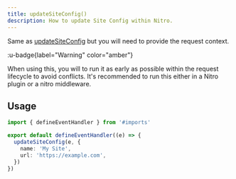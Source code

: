 ```yaml
---
title: updateSiteConfig()
description: How to update Site Config within Nitro.
---
```


Same as [updateSiteConfig](/site-config/api/update-site-config) but you will need to provide the request context.

:u-badge{label="Warning" color="amber"}

When using this, you will to run it as early as possible within the request lifecycle to avoid conflicts. It's
recommended to run this either in a Nitro plugin or a nitro middleware.

## Usage

```ts [serverMiddleware.ts]
import { defineEventHandler } from '#imports'

export default defineEventHandler((e) => {
  updateSiteConfig(e, {
    name: 'My Site',
    url: 'https://example.com',
  })
})
```
